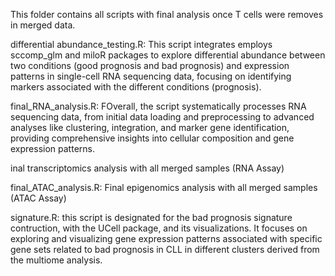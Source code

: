 This folder contains all scripts with final analysis once T cells were removes in merged data.

differential abundance_testing.R: This script integrates employs sccomp_glm and miloR packages to explore differential abundance between two conditions (good prognosis and bad prognosis) and expression patterns in single-cell RNA sequencing data, focusing on identifying markers associated with the different conditions (prognosis).

final_RNA_analysis.R: FOverall, the script systematically processes RNA sequencing data, from initial data loading and preprocessing to advanced analyses like clustering, integration, and marker gene identification, providing comprehensive insights into cellular composition and gene expression patterns.

inal transcriptomics analysis with all merged samples (RNA Assay)

final_ATAC_analysis.R: Final epigenomics analysis with all merged samples (ATAC Assay)

signature.R:  this script is designated for the bad prognosis signature contruction, with the UCell package, and its visualizations. It focuses on exploring and visualizing gene expression patterns associated with specific gene sets related to bad prognosis in CLL in different clusters derived from the multiome analysis.

